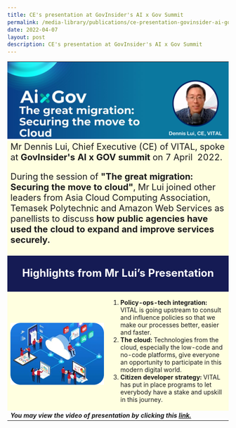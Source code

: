 ```yaml
---
title: CE's presentation at GovInsider's AI x Gov Summit
permalink: /media-library/publications/ce-presentation-govinsider-ai-gov-summit
date: 2022-04-07
layout: post
description: CE's presentation at GovInsider's AI x Gov Summit
---
```

<table class="center" style="padding:0px;border:0;">
<tr>
	<td colspan = "3" width="100%" style="padding:0px;border:0;">
<img src="/images/Media/AiXGovHeader.png"  /> 
	</td>
	</tr>
<tr style="background-color:#FFFFE0;">
	<td colspan = "3">
		<div style="font-size:20px">Mr Dennis Lui, Chief Executive (CE) of VITAL, spoke at <b>GovInsider's AI x GOV summit</b> on 7 April  2022.

During the session of <b>"The great migration: Securing the move to cloud"</b>, Mr Lui joined other leaders from Asia Cloud Computing Association, Temasek Polytechnic and Amazon Web Services as panellists to discuss <b>how public agencies have used the cloud to expand and improve services securely.</b>
		</div>
		<tr style="background-color:#151B54;">
	<td colspan = "3">
		<p style="color:#FFFFFF;text-align:center;font-size:24px"><b>Highlights from Mr Lui’s Presentation</b></p>
			</td>
			</tr>
		<tr style="background-color:#FFFFE0;">
			<td colspan = "2" width="45%" style="text-align:center;"><br><img src="/images/Media/AiXGovImage1.png" /></td>
<td>
	<div><ol type="1"><li><b>Policy-ops-tech integration:</b> VITAL is going upstream to consult and influence policies so that we make our processes better, easier and faster.</li> 
		<li><b>The cloud:</b> Technologies from the cloud, especially the low-code and no-code platforms, give everyone an opportunity to participate in this modern digital world. </li>
		<li><b>Citizen developer strategy:</b> VITAL has put in place programs to let everybody have a stake and upskill in this journey.</li>
		</div>
</td>
		</tr>
		<tr>
<td colspan="3">
<b><i>You may view the video of presentation by clicking this <a href="/media-library/videos/ce-presentation-govinsider-ai-gov-summit">link.</a></i></b>
</td></tr></table>